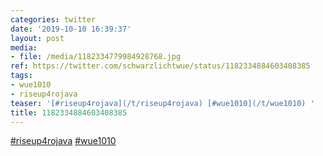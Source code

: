 ```yaml
---
categories: twitter
date: '2019-10-10 16:39:37'
layout: post
media:
- file: /media/1182334779984928768.jpg
ref: https://twitter.com/schwarzlichtwue/status/1182334884603408385
tags:
- wue1010
- riseup4rojava
teaser: '[#riseup4rojava](/t/riseup4rojava) [#wue1010](/t/wue1010) '
title: 1182334884603408385
---
```

[#riseup4rojava](/t/riseup4rojava) [#wue1010](/t/wue1010) 